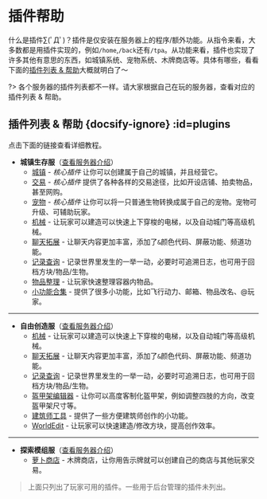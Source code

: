 # 插件帮助

什么是插件∑(ﾟДﾟ)？插件是仅安装在服务器上的程序/额外功能。从指令来看，大多数都是用插件实现的，例如`/home`,`/back`还有`/tpa`。从功能来看，插件也实现了许多其他有意思的东西，如城镇系统、宠物系统、木牌商店等。具体有哪些，看看下面的[插件列表 & 帮助](#plugins)大概就明白了～

?> 各个服务器的插件列表都不一样。请大家根据自己在玩的服务器，查看对应的插件列表 & 帮助。

## 插件列表 & 帮助 {docsify-ignore} :id=plugins

点击下面的链接查看详细教程。

* **城镇生存服**（[查看服务器介绍](/mc-servers/survival.md)）
  * [城镇](/plugins/towny.md) - *核心插件* 让你可以创建属于自己的城镇，并且经营它。
  * [交易](/plugins/trade.md) - *核心插件* 提供了各种各样的交易途径，比如开设店铺、拍卖物品，甚至网购。
  * [宠物](/plugins/mypet.md) - *核心插件* 让你可以将一只普通生物转换成属于自己的宠物。宠物可升级、可辅助玩家。
  * [机械](/plugins/craftbook.md) - 让玩家可以建造可以快速上下穿梭的电梯，以及自动城门等高级机械。
  * [聊天拓展](/plugins/chatutil.md) - 让聊天内容更加丰富，添加了`&`颜色代码、屏蔽功能、频道功能。
  * [记录查询](/plugins/logblock.md) - 记录世界里发生的一举一动，必要时可追溯日志，也可用于回档方块/物品/生物。
  * [物品整理](/plugins/chestsort.md) - 让玩家快速整理容器内物品。
  * [小功能合集](/plugins/nu.md) - 提供了很多小功能，比如飞行动力、邮箱、物品改名、@玩家。

----

* **自由创造服**（[查看服务器介绍](/mc-servers/creative.md)）
  * [机械](/plugins/craftbook.md) - 让玩家可以建造可以快速上下穿梭的电梯，以及自动城门等高级机械。
  * [聊天拓展](/plugins/chatutil.md) - 让聊天内容更加丰富，添加了`&`颜色代码、屏蔽功能、频道功能。
  * [记录查询](/plugins/logblock.md) - 记录世界里发生的一举一动，必要时可追溯日志，也可用于回档方块/物品/生物。
  * [盔甲架编辑器](/plugins/ast.md) - 让你可以高度客制化盔甲架，例如调整四肢的方向，改变盔甲架尺寸等。
  * [建筑师工具](/plugins/bu.md) - 提供了一些方便建筑师创作的小功能。
  * [WorldEdit](http://mineplugin.org/WorldEdit) - 让玩家可以快速建造/修改方块，提高创作效率。

----

* **探索模组服**（[查看服务器介绍](/modded-server)）
  * [萝卜商店](/plugins/carrotshop.md) - 木牌商店，让你用告示牌就可以创建自己的商店与其他玩家交易。

> 上面只列出了玩家可用的插件。一些用于后台管理的插件未列出。
